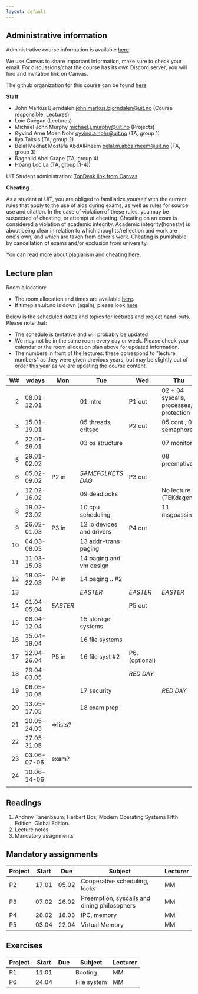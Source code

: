 ```yaml
---
layout: default
---
```


## Administrative information

Administrative course information is available [here](https://en.uit.no/utdanning/emner/emne?p_document_id=822456)

We use Canvas to share important information, make sure to check your email. 
For discussions/chat the course has its own Discord server, you will find and invitation link on Canvas.

The github organization for this course can be found [here](https://github.com/uit-inf-2201-s24)


**Staff**

* John Markus Bjørndalen <john.markus.bjorndalen@uit.no> (Course responsible, Lectures)
* Loïc Guégan (Lectures)
* Michael John Murphy <michael.j.murphy@uit.no> (Projects)
* Øyvind Arne Moen Nohr <oyvind.a.nohr@uit.no> (TA, group 1)
* Ilya Taksis (TA, group 2)
* Belal Medhat Mostafa AbdAlRheem <belal.m.abdalrheem@uit.no> (TA, group 3)
* Ragnhild Abel Grape (TA, group 4)
* Hoang Loc La (TA, group [1-4])

UiT Student administration: [TopDesk link from Canvas](https://uit.topdesk.net/tas/public/ssp/1550ac93-3cae-443d-a606-4ac1b2e5e6e1).

**Cheating**

As a student at UiT, you are obliged to familiarize yourself with the current rules that apply to the use of aids during exams, as well as rules for source use and citation. In the case of violation of these rules, you may be suspected of cheating, or attempt at cheating. Cheating on an exam is considered a violation of academic integrity. Academic integrity(honesty) is about being clear in relation to which thoughts/reflection and work are one's own, and which are taken from other's work. Cheating is punishable by cancellation of exams and/or exclusion from university.

You can read more about plagiarism and cheating [here](https://uit.no/sensor).

## Lecture plan

Room allocation: 
- The room allocation and times are available [here](https://timeplan.uit.no/emne_timeplan.php?sem=24v&module[]=INF-2201-1#week-52). 
- If timeplan.uit.no is down (again), please look [here](https://tp.educloud.no/uit/timeplan/timeplan.php?id%5B%5D=INF-2201%2C1&type=course&sem=24v&campus=)

Below is the scheduled dates and topics for lectures and project hand-outs. Please note that: 

- The schedule is tentative and will probably be updated
- We may not be in the same room every day or week. Please check your calendar or the room allocation plan above for updated information.
- The numbers in front of the lectures: these correspond to "lecture numbers" as they were given previous years, but may be slightly out 
  of order this year as we are updating the course content. 


| W# | wdays       | Mon      | Tue                       | Wed            | Thu                                     | Fr              |
|---:|-------------|----------|---------------------------|----------------|-----------------------------------------|-----------------|
|  2 | 08.01-12.01 |          | 01 intro                  | P1 out         | 02 + 04 syscalls, processes, protection |                 |
|  3 | 15.01-19.01 |          | 05 threads, critsec       | P2 out         | 05 cont., 06 semaphores                 |                 |
|  4 | 22.01-26.01 |          | 03 os structure           |                | 07 monitors                             |                 |
|  5 | 29.01-02.02 |          |                           |                | 08 preemptive                           |                 |
|  6 | 05.02-09.02 | P2 in    | *SAMEFOLKETS DAG*         | P3 out         |                                         |                 |
|  7 | 12.02-16.02 |          | 09 deadlocks              |                | No lecture (TEKdagen)                   |                 |
|  8 | 19.02-23.02 |          | 10 cpu scheduling         |                | 11 msgpassing                           |                 |
|  9 | 26.02-01.03 | P3 in    | 12 io devices and drivers | P4 out         |                                         |                 |
| 10 | 04.03-08.03 |          | 13 addr-trans paging      |                |                                         |                 |
| 11 | 11.03-15.03 |          | 14 paging and vm design   |                |                                         |                 |
| 12 | 18.03-22.03 | P4 in    | 14 paging .. #2           |                |                                         |                 |
| 13 |             |          | *EASTER*                  | *EASTER*       | *EASTER*                                |                 |
| 14 | 01.04-05.04 | *EASTER* |                           | P5 out         |                                         |                 |
| 15 | 08.04-12.04 |          | 15 storage systems        |                |                                         |                 |
| 16 | 15.04-19.04 |          | 16 file systems           |                |                                         |                 |
| 17 | 22.04-26.04 | P5 in    | 16 file syst #2           | P6. (optional) |                                         |                 |
| 18 | 29.04-03.05 |          |                           | *RED DAY*      |                                         |                 |
| 19 | 06.05-10.05 |          | 17 security               |                | *RED DAY*                               |                 |
| 20 | 13.05-17.05 |          | 18 exam prep              |                |                                         |                 |
| 21 | 20.05-24.05 | =>lists? |                           |                |                                         |                 |
| 22 | 27.05-31.05 |          |                           |                |                                         |                 |
| 23 | 03.06-07-06 | exam?    |                           |                |                                         |                 |
| 24 | 10.06-14-06 |          |                           |                |                                         | End of semester |
|    |             |          |                           |                |                                         |                 |

## Readings

1. Andrew Tanenbaum, Herbert Bos, Modern Operating Systems Fifth Edition, Global Edition.
2. Lecture notes
3. Mandatory assignments

## Mandatory assignments

| Project | Start | Due   | Subject           | Lecturer |
|---------|-------|-------|-------------------|----------|
| P2      | 17.01 | 05.02 | Cooperative scheduling, locks | MM       |
| P3      | 07.02 | 26.02 | Preemption, syscalls and dining philosophers | MM       |
| P4      | 28.02 | 18.03 | IPC, memory   | MM       |
| P5      | 03.04 | 22.04 | Virtual Memory| MM       |

## Exercises

| Project | Start | Due | Subject           | Lecturer |
|---------|-------|-----|-------------------|----------|
| P1      | 11.01 |     | Booting | MM     |
| P6      | 24.04 |     | File system | MM       |
